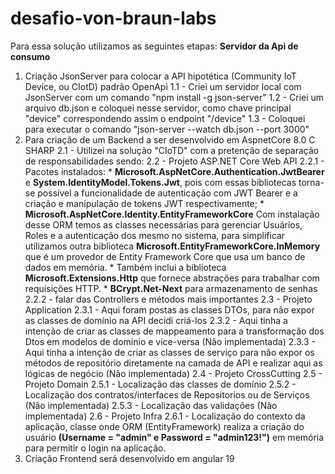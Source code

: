 # desafio-von-braun-labs
Para essa solução utilizamos as seguintes etapas:
**Servidor da Api de consumo**
1. Criação JsonServer para colocar a API hipotética (Community IoT Device, ou CIotD) padrão OpenApi
  1.1 - Criei um servidor local com JsonServer com um comando "npm install -g json-server"
  1.2 - Criei um arquivo db.json e coloquei nesse servidor, como chave principal "device" correspondendo assim o endpoint "/device"
  1.3 - Coloquei para executar o comando "json-server --watch db.json --port 3000"
2. Para criação de um Backend a ser desenvolvido em AspnetCore 8.0 C SHARP
   2.1 - Utilizei na solução "CIoTD" com a pretenção de separação de responsabilidades sendo:
   2.2 - Projeto ASP.NET Core Web API
     2.2.1 - Pacotes instalados:
           * **Microsoft.AspNetCore.Authentication.JwtBearer** e **System.IdentityModel.Tokens.Jwt**, pois com essas bibliotecas torna-se possível a funcionalidade de autenticação com JWT Bearer e a criação e manipulação de tokens JWT respectivamente;
           * **Microsoft.AspNetCore.Identity.EntityFrameworkCore** Com instalação desse ORM temos as classes necessárias para gerenciar Usuários, Roles e a autenticação dos mesmo no sistema, para simplificar utilizamos outra biblioteca **Microsoft.EntityFrameworkCore.InMemory** que é um provedor de Entity Framework Core que usa um banco de dados em memória.
           * Também inclui a biblioteca **Microsoft.Extensions.Http** que fornece abstrações para trabalhar com requisições HTTP.
           * **BCrypt.Net-Next** para armazenamento de senhas
   2.2.2 - falar das Controllers e métodos mais importantes
 2.3 - Projeto Application
   2.3.1 - Aqui foram postas as classes DTOs, para não expor as classes de domínio na API decidi criá-los 
   2.3.2 - Aqui tinha a intenção de criar as classes de mappeamento para a transformação dos Dtos em modelos de domínio e vice-versa (Não implementada)
   2.3.3 - Aqui tinha a intenção de criar as classes de serviço para não expor os métodos de repositório diretamente na camada de API e realizar aqui as lógicas de negócio (Não implementada)
 2.4 - Projeto CrossCutting
 2.5 - Projeto Domain
   2.5.1 - Localização das classes de domínio
   2.5.2 - Localização dos contratos/interfaces de Repositorios ou de Serviços (Não implementada)
   2.5.3 - Localização das validações (Não implementada)
 2.6 - Projeto Infra
   2.6.1 - Localização do contexto da aplicação, classe onde ORM (EntityFramework) realiza a criação do usuário **(Username = "admin" e Password = "admin123!")** em memória para permitir o login na aplicação.
4. Criação Frontend será desenvolvido em angular 19
